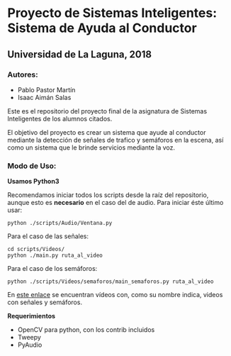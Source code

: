 # Proyecto de Sistemas Inteligentes: Sistema de Ayuda al Conductor

## Universidad de La Laguna, 2018

### Autores:
* Pablo Pastor Martín  
* Isaac Aimán Salas 

Este es el repositorio del proyecto final de la asignatura de Sistemas Inteligentes de los alumnos citados. 

El objetivo del proyecto es crear un sistema que ayude al conductor mediante la detección de señales de trafico y semáforos en la escena, así como un sistema que le brinde servicios mediante la voz.

### Modo de Uso:
**Usamos Python3**

Recomendamos iniciar todos los scripts desde la raíz del repositorio, aunque esto es **necesario** en el caso del de audio. Para iniciar éste último usar:

```
python ./scripts/Audio/Ventana.py
```

Para el caso de las señales:
```
cd scripts/Videos/
python ./main.py ruta_al_video
```

Para el caso de los semáforos:
```
python ./scripts/Videos/semaforos/main_semaforos.py ruta_al_video
```

En [este enlace](https://drive.google.com/open?id=1m4wjfbkHHHabnGZWm464FRfb_P_XgJJb) se encuentran vídeos con, como su nombre indica, videos con señales y semáforos.

**Requerimientos**

* OpenCV para python, con los contrib incluidos
* Tweepy
* PyAudio
